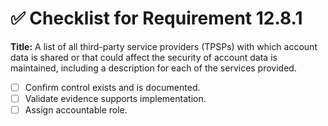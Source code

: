 # ✅ Checklist for Requirement 12.8.1

**Title:** A list of all third-party service providers (TPSPs) with which account data is shared or that could affect the security of account data is maintained, including a description for each of the services provided.

- [ ] Confirm control exists and is documented.
- [ ] Validate evidence supports implementation.
- [ ] Assign accountable role.
